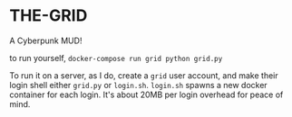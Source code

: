 # THE-GRID
A Cyberpunk MUD!

to run yourself, `docker-compose run grid python grid.py`

To run it on a server, as I do, create a `grid` user account, and make their login shell either `grid.py` or `login.sh`. `login.sh` spawns a new docker container for each login. It's about 20MB per login overhead for peace of mind.

